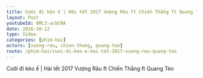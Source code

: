 ```yaml
---
title: Cưới đi kẻo ế | Hài tết 2017 Vượng Râu ft Chiến Thắng ft Quang Tèo
layout: Post
youtubeId: 8ML3-acbCRA
date: 2016-10-12
type: Video
categories: [phim-hai]
actors: [vuong-rau, chien-thang, quang-teo]
route: /phim-hai/cuoi-di-keo-e-hai-tet-2017-vuong-rau-quang-teo
---
```

Cưới đi kẻo ế | Hài tết 2017 Vượng Râu ft Chiến Thắng ft Quang Tèo
